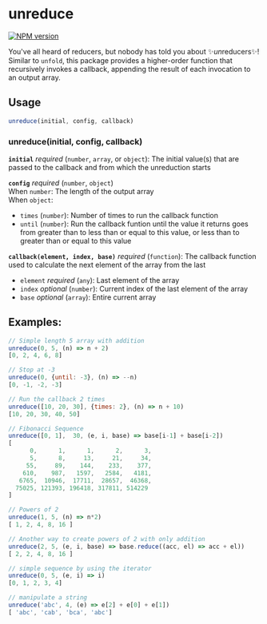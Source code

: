 # unreduce  
[![NPM version](https://img.shields.io/npm/v/unreduce.svg?style=flat)](https://www.npmjs.com/package/unreduce)

You've all heard of reducers, but nobody has told you about ✨*un*reducers✨! Similar to `unfold`, this package provides a higher-order function that recursively invokes a callback, appending the result of each invocation to an output array. 

## Usage

```javascript
unreduce(initial, config, callback)
```

### unreduce(initial, config, callback)

**`initial`** *required* (`number`, `array`, or `object`): The initial value(s) that are passed to the callback and from which the unreduction starts

**`config`** *required* (`number`, `object`)  
When `number`: The length of the output array  
When `object`:  
- `times` (`number`): Number of times to run the callback function  
- `until` (`number`): Run the callback funtion until the value it returns goes from greater than to less than or equal to this value, or less than to greater than or equal to this value 


**`callback(element, index, base)`** *required* (`function`): The callback function used to calculate the next element of the array from the last  
- `element` *required* (`any`): Last element of the array  
- `index` *optional* (`number`): Current index of the last element of the array  
- `base` *optional* (`array`): Entire current array
 
## Examples:  
```javascript
// Simple length 5 array with addition
unreduce(0, 5, (n) => n + 2)
[0, 2, 4, 6, 8]

// Stop at -3
unreduce(0, {until: -3}, (n) => --n)
[0, -1, -2, -3]

// Run the callback 2 times
unreduce([10, 20, 30], {times: 2}, (n) => n + 10)
[10, 20, 30, 40, 50]

// Fibonacci Sequence
unreduce([0, 1],  30, (e, i, base) => base[i-1] + base[i-2])
[
      0,      1,      1,      2,      3,
      5,      8,     13,     21,     34,
     55,     89,    144,    233,    377,
    610,    987,   1597,   2584,   4181,
   6765,  10946,  17711,  28657,  46368,
  75025, 121393, 196418, 317811, 514229
]

// Powers of 2
unreduce(1, 5, (n) => n*2)
[ 1, 2, 4, 8, 16 ]

// Another way to create powers of 2 with only addition
unreduce(2, 5, (e, i, base) => base.reduce((acc, el) => acc + el))
[ 2, 2, 4, 8, 16 ]

// simple sequence by using the iterator
unreduce(0, 5, (e, i) => i)
[0, 1, 2, 3, 4]

// manipulate a string
unreduce('abc', 4, (e) => e[2] + e[0] + e[1])
[ 'abc', 'cab', 'bca', 'abc']
```

